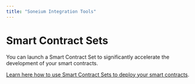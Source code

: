 ```yaml
---
title: "Soneium Integration Tools"
---
```


# Smart Contract Sets

You can launch a Smart Contract Set to significantly accelerate the development of your smart contracts.

[Learn here how to use Smart Contract Sets to deploy your smart contracts](../../using-platform/15_dev-tools/0_code-studio/1_smart-contract-sets/1_smart-contract-sets.md).
